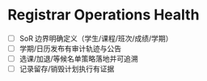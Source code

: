 # Registrar Operations Health

- [ ] SoR 边界明确定义（学生/课程/班次/成绩/学期）
- [ ] 学期/日历发布有审计轨迹与公告
- [ ] 选课/加退/等候名单策略落地并可追溯
- [ ] 记录留存/销毁计划执行有证据
